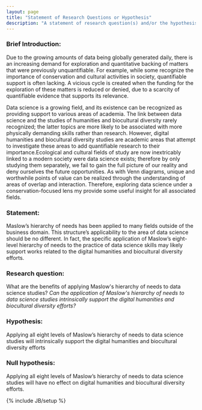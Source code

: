 ```yaml
---
layout: page
title: "Statement of Research Questions or Hypothesis"
description: "A statement of research question(s) and/or the hypothesis(es) to be tested."
---
```


### Brief Introduction: 

Due to the growing amounts of data being globally generated daily, there is an increasing demand for exploration and quantitative backing of matters that were previously unquantifiable.  For example, while some recognize the importance of conservation and cultural activities in society, quantifiable support is often lacking. A vicious cycle is created when the funding for the exploration of these matters is reduced or denied, due to a scarcity of quantifiable evidence that supports its relevance.

Data science is a growing field, and its existence can be recognized as providing support to various areas of academia. The link between data science and the studies of humanities and biocultural diversity rarely recognized; the latter topics are more likely to be associated with more physically demanding skills rather than research. However, digital humanities and biocultural diversity studies are academic areas that attempt to investigate these areas to add quantifiable research to their importance.Ecological and cultural fields of study are now inextricably linked to a modern society were data science exists; therefore by only studying them separately, we fail to gain the full picture of our reality and deny ourselves the future opportunities. 
As with Venn diagrams, unique and worthwhile points of value can be realized through the understanding of areas of overlap and interaction. Therefore, exploring data science under a conservation-focused lens my provide some useful insight for all associated fields.

### Statement: 

Maslow’s hierarchy of needs has been applied to many fields outside of the business domain. This structure’s applicability to the area of data science should be no different. In fact, the specific application of Maslow’s eight-level hierarchy of needs to the practice of data science skills may likely support works related to the digital humanities and biocultural diversity efforts.

### Research question: 

What are the benefits of applying Maslow's hierarchy of needs to data science studies? *Can the application of Maslow's hierarchy of needs to data science studies intrinsically support the digital humanities and biocultural diversity efforts?*

### Hypothesis: 

Applying all eight levels of Maslow’s hierarchy of needs to data science studies will intrinsically support the digital humanities and biocultural diversity efforts

### Null hypothesis: 

Applying all eight levels of Maslow’s hierarchy of needs to data science studies will have no effect on digital humanities and biocultural diversity efforts.




{% include JB/setup %}
